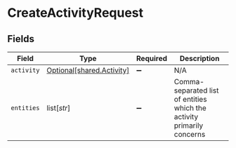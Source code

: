 # CreateActivityRequest


## Fields

| Field                                                                  | Type                                                                   | Required                                                               | Description                                                            |
| ---------------------------------------------------------------------- | ---------------------------------------------------------------------- | ---------------------------------------------------------------------- | ---------------------------------------------------------------------- |
| `activity`                                                             | [Optional[shared.Activity]](undefined/models/shared/activity.md)       | :heavy_minus_sign:                                                     | N/A                                                                    |
| `entities`                                                             | list[*str*]                                                            | :heavy_minus_sign:                                                     | Comma-separated list of entities which the activity primarily concerns |